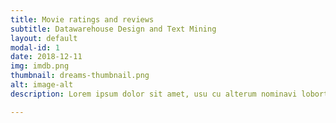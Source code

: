 ```yaml
---
title: Movie ratings and reviews
subtitle: Datawarehouse Design and Text Mining
layout: default
modal-id: 1
date: 2018-12-11
img: imdb.png
thumbnail: dreams-thumbnail.png
alt: image-alt
description: Lorem ipsum dolor sit amet, usu cu alterum nominavi lobortis. At duo novum diceret. Tantas apeirian vix et, usu sanctus postulant inciderint ut, populo diceret necessitatibus in vim. Cu eum dicam feugiat noluisse.

---
```


